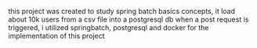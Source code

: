 this project was created to study spring batch basics concepts, it load about 10k users from a csv file into a postgresql db when a post request is triggered, i utilized springbatch, postgresql and docker for the implementation of this project
